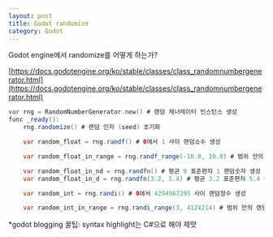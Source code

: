 ```yaml
---
layout: post
title: Godot randomize
category: Godot
---
```


Godot engine에서 randomize를 어떻게 하는가?

[https://docs.godotengine.org/ko/stable/classes/class_randomnumbergenerator.html](https://docs.godotengine.org/ko/stable/classes/class_randomnumbergenerator.html)

<!--description-->

```java
var rng = RandomNumberGenerator.new() # 랜덤 제너레이터 인스턴스 생성
func _ready():
    rng.randomize() # 랜덤 인자 (seed) 초기화

    var random_float = rng.randf() # 0에서 1 사이 랜덤소수 생성

    var random_float_in_range = rng.randf_range(-10.0, 10.0) # 범위 안의 랜덤숫자 생성

    var random_float_in_nd = rng.randfn() # 평균 0 표준편차 1 랜덤숫자 생성 (정규분포)
    var random_float_in_d = rng.randfn(3.2, 5.4) # 평균 3.2 표준편차 5.4 랜덤숫자 생성

    var random_int = rng.randi() # 0에서 4294967295 사이 랜덤정수 생성

    var random_int_in_range = rng.randi_range(3, 4124214) # 범위 안의 랜덤정수 생성
```

\*godot blogging 꿀팁: syntax highlight는 C#으로 해야 제맛

